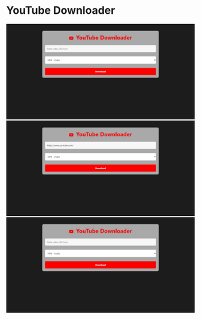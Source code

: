 # YouTube Downloader

![Page1](images%20README/img1.jpeg)
![Page2](images%20README/img2.jpeg)
![Page3](images%20README/img3.jpeg)